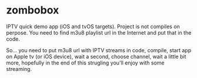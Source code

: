 # zombobox
IPTV quick demo app (iOS and tvOS targets). 
Project is not compiles on perpose. You need to find m3u8 playlist url in the Internet and put that in the code.

So... you need to put m3u8 url with IPTV streams in code, compile, start app on Apple tv (or iOS device), wait a second, choose channel, wait a little bit more, hopefully in the end of this strugling you'll enjoy with some streaming.
